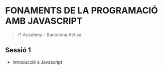 # FONAMENTS DE LA PROGRAMACIÓ AMB JAVASCRIPT

> IT Academy - Barcelona Activa

## Sessió 1

- Introducció a Javascript
